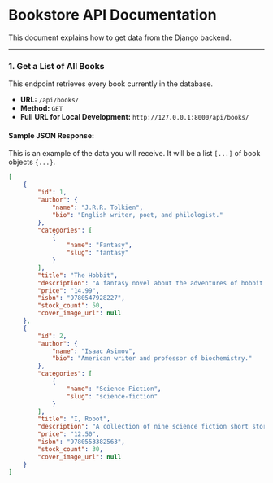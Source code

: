 # Bookstore API Documentation

This document explains how to get data from the Django backend.

---

### 1. Get a List of All Books

This endpoint retrieves every book currently in the database.

- **URL:** `/api/books/`
- **Method:** `GET`
- **Full URL for Local Development:** `http://127.0.0.1:8000/api/books/`

#### Sample JSON Response:
This is an example of the data you will receive. It will be a list `[...]` of book objects `{...}`.

```json
[
    {
        "id": 1,
        "author": {
            "name": "J.R.R. Tolkien",
            "bio": "English writer, poet, and philologist."
        },
        "categories": [
            {
                "name": "Fantasy",
                "slug": "fantasy"
            }
        ],
        "title": "The Hobbit",
        "description": "A fantasy novel about the adventures of hobbit Bilbo Baggins.",
        "price": "14.99",
        "isbn": "9780547928227",
        "stock_count": 50,
        "cover_image_url": null
    },
    {
        "id": 2,
        "author": {
            "name": "Isaac Asimov",
            "bio": "American writer and professor of biochemistry."
        },
        "categories": [
            {
                "name": "Science Fiction",
                "slug": "science-fiction"
            }
        ],
        "title": "I, Robot",
        "description": "A collection of nine science fiction short stories.",
        "price": "12.50",
        "isbn": "9780553382563",
        "stock_count": 30,
        "cover_image_url": null
    }
]